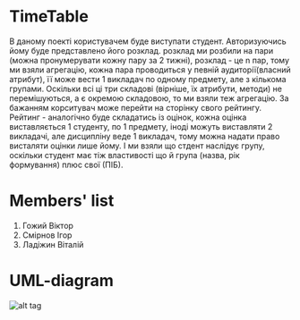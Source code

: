 TimeTable
=========

 В даному поекті користувачем буде виступати студент. Авторизуючись йому буде представлено його розклад.
розклад ми розбили на пари (можна пронумерувати кожну пару за 2 тижні), розклад - це n пар, тому ми взяли агрегацію, кожна пара проводиться у певній аудиторії(власний атрибут), її може вести 1 викладач по одному предмету, але з кількома групами. Оскільки всі ці три складові (вірніше, їх атрибути, методи) не перемішуються, а є окремою складовою, то ми взяли теж агрегацію.
 За бажанням корситувач може перейти на сторінку свого рейтингу.
 Рейтинг - аналогічно буде складатись із оцінок, кожна оцінка виставляється 1 студенту, по 1 предмету, іноді можуть  виставляти 2 викладачі, але дисципліну веде 1 викладач, тому можна надати право висталяти оцінки лише йому.
 І ми взяли що стдент наслідує групу, оскільки студент має тіж властивості що й група (назва, рік формування) плюс свої  (ПІБ).

Members' list
=============
1. Гожий Віктор
2. Смірнов Ігор
3. Ладіжин Віталій

# UML-diagram #

![alt tag](http://fs185.www.ex.ua/show/679937514629/105183142/105183142.png)
